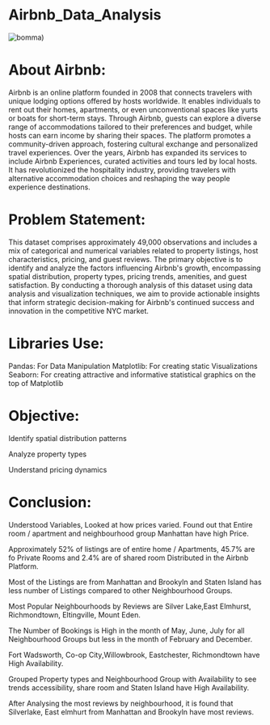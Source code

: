 # Airbnb_Data_Analysis


![bomma](https://github.com/Bhagyasri00/Airbnb_Data_Analysis/assets/142825445/776064d6-e9d5-4631-b851-cd30801ebaeb))

# About Airbnb:




Airbnb is an online platform founded in 2008 that connects travelers with unique lodging options offered by hosts worldwide. It enables individuals to rent out their homes, apartments, or even unconventional spaces like yurts or boats for short-term stays. Through Airbnb, guests can explore a diverse range of accommodations tailored to their preferences and budget, while hosts can earn income by sharing their spaces. The platform promotes a community-driven approach, fostering cultural exchange and personalized travel experiences. Over the years, Airbnb has expanded its services to include Airbnb Experiences, curated activities and tours led by local hosts. It has revolutionized the hospitality industry, providing travelers with alternative accommodation choices and reshaping the way people experience destinations.


# Problem Statement:


This dataset comprises approximately 49,000 observations and includes a mix of categorical and numerical variables related to property listings, host characteristics, pricing, and guest reviews. The primary objective is to identify and analyze the factors influencing Airbnb's growth, encompassing spatial distribution, property types, pricing trends, amenities, and guest satisfaction. By conducting a thorough analysis of this dataset using data analysis and visualization techniques, we aim to provide actionable insights that inform strategic decision-making for Airbnb's continued success and innovation in the competitive NYC market.


# Libraries Use:



Pandas: For Data Manipulation
Matplotlib: For creating static Visualizations 
Seaborn: For creating attractive and informative statistical graphics on the top of Matplotlib


# Objective:



Identify spatial distribution patterns

Analyze property types

Understand pricing dynamics


# Conclusion:



Understood Variables, Looked at how prices varied. Found out that Entire room / apartment and neighbourhood group Manhattan have high Price.

Approximately 52% of listings are of entire home / Apartments, 45.7% are fo Private Rooms and 2.4% are of shared room Distributed in the Airbnb Platform.

Most of the Listings are from Manhattan and Brookyln and Staten Island has less number of Listings compared to other Neighbourhood Groups.

Most Popular Neighbourhoods by Reviews are Silver Lake,East Elmhurst, Richmondtown, Eltingville, Mount Eden.

The Number of Bookings is High in the month of May, June, July for all Neighbourhood Groups but less in the month of February and December.

Fort Wadsworth, Co-op City,Willowbrook, Eastchester, Richmondtown have High Availability.

Grouped Property types and Neighbourhood Group with Availability to see trends accessibility, share room and Staten Island have High Availability.

After Analysing the most reviews by neighbourhood, it is found that Silverlake, East elmhurt from Manhattan and Brookyln have most reviews.











